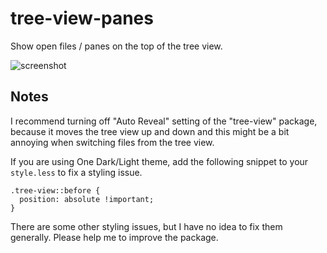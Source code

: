 # tree-view-panes
Show open files / panes on the top of the tree view.

![screenshot](https://github.com/susisu/tree-view-panes/wiki/images/demo.gif)

## Notes
I recommend turning off "Auto Reveal" setting of the "tree-view" package,
because it moves the tree view up and down and this might be a bit annoying when
switching files from the tree view.

If you are using One Dark/Light theme, add the following snippet to your
`style.less` to fix a styling issue.

``` less
.tree-view::before {
  position: absolute !important;
}
```

There are some other styling issues, but I have no idea to fix them generally.
Please help me to improve the package.
